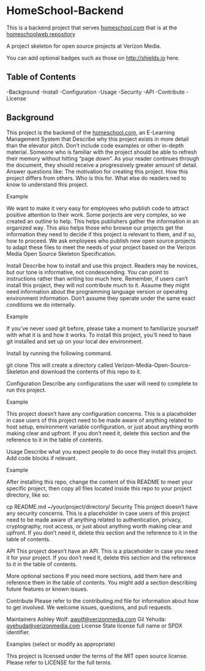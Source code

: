 # HomeSchool-Backend
This is a backend project that serves [homeschool.com](https://homeschoolweb.netlify.app/) that is at the [homeschoolweb repository](https://github.com/Peacodove-Pty-Ltd/HomeSchoolWeb)

A project skeleton for open source projects at Verizon Media.

You can add optional badges such as those on http://shields.io here.

## Table of Contents
-Background
-Install
-Configuration
-Usage
-Security
-API
-Contribute
-License

## Background
This project is the backend of the [homeschool.com](https://homeschoolweb.netlify.app/), an E-Learning Management System that
Describe why this project exists in more detail than the elevator pitch. Don’t include code examples or other in-depth material. Someone who is familiar with the project should be able to refresh their memory without hitting “page down”. As your reader continues through the document, they should receive a progressively greater amount of detail. Answer questions like: The motivation for creating this project. How this project differs from others. Who is this for. What else do readers ned to know to understand this project.

Example

We want to make it very easy for employees who publish code to attract positive attention to their work. Some porjects are very complex, so we created an outline to help. This helps publishers gather the information in an organized way. This also helps those who browse our projects get the information they need to decide if this project is relevant to them, and if so, how to proceed. We ask employees who publish new open source projects to adapt these files to meet the needs of your project based on the Verizon Media Open Source Skeleton Specification.

Install
Describe how to install and use this project. Readers may be novices, but our tone is informative, not condescending. You can point to instructions rather than writing too much here. Remember, if users can’t install this project, they will not contribute much to it. Assume they might need information about the programming language version or operating environment information. Don’t assume they operate under the same exact conditions we do internally.

Example

If you’ve never used git before, please take a moment to familiarize yourself with what it is and how it works. To install this project, you’ll need to have git installed and set up on your local dev environment.

Install by running the following command.

git clone <link>
This will create a directory called Verizon-Media-Open-Source-Skeleton and download the contents of this repo to it.

Configuration
Describe any configurations the user will need to complete to run this project.

Example

This project doesn’t have any configuration concerns. This is a placeholder in case users of this project need to be made aware of anything related to host setup, environment variable configuration, or just about anything worth making clear and upfront. If you don’t need it, delete this section and the reference to it in the table of contents.

Usage
Describe what you expect people to do once they install this project. Add code blocks if relevant.

Example

After installing this repo, change the content of this README to meet your specific project, then copy all files located inside this repo to your project directory, like so:

cp README.md ~/your/project/directory/ 
Security
This project doesn’t have any security concerns. This is a placeholder in case users of this project need to be made aware of anything related to authentication, privacy, cryptography, root access, or just about anything worth making clear and upfront. If you don’t need it, delete this section and the reference to it in the table of contents.

API
This project doesn’t have an API. This is a placeholder in case you need it for your project. If you don’t need it, delete this section and the reference to it in the table of contents.

More optional sections
If you need more sections, add them here and reference them in the table of contents. You might add a section describing future features or known issues.

Contribute
Please refer to the contributing.md file for information about how to get involved. We welcome issues, questions, and pull requests.

Maintainers
Ashley Wolf: awolf@verizonmedia.com
Gil Yehuda: gyehuda@verizonmedia.com
License
State license full name or SPDX identifier.

Examples (select or modify as appropriate)

This project is licensed under the terms of the MIT open source license. Please refer to LICENSE for the full terms.
